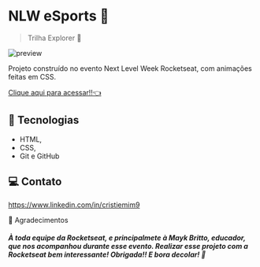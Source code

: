 # NLW eSports 🚀

> Trilha Explorer 🧐

![preview](./.github/preview.png)

Projeto construído no evento Next Level Week Rocketseat, com animações feitas em CSS.

[Clique aqui para acessar!!👈](https://tiemi9.github.io/NLW-eSports/)

## 📡 Tecnologias

- HTML,
- CSS,
-  Git e GitHub 
##  💻 Contato

https://www.linkedin.com/in/cristiemim9

 🎉 Agradecimentos 
##### À toda equipe da Rocketseat, e principalmete à Mayk Britto, educador, que nos acompanhou durante esse evento. Realizar esse projeto com a Rocketseat bem interessante! Obrigada!! E bora decolar! 🚀